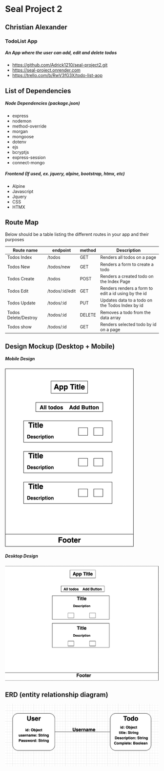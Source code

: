 # Seal Project 2

## Christian Alexander 
### TodoList App 
##### An App where the user can add, edit and delete todos 
 - https://github.com/Adrick1210/seal-project2.git
 - https://seal-project.onrender.com
 - https://trello.com/b/RwV3fG3X/todo-list-aop

## List of Dependencies

##### Node Dependencies (package.json)

- express
- nodemon
- method-override
- morgan
- mongoose
- dotenv
- ejs
- bcryptjs
- express-session 
- connect-mongo

##### Frontend (If used, ex. jquery, alpine, bootstrap, htmx, etc)

- Alpine
- Javascript
- Jquery
- CSS
- HTMX

## Route Map

Below should be a table listing the different routes in your app and their purposes

| Route name  | endpoint | method | Description                 |
| ----------- | -------- | ------ | --------------------------- |
| Todos Index | /todos   | GET    | Renders all todos on a page |
| Todos New | /todos/new   | GET    | Renders a form to create a todo |
| Todos Create | /todos   | POST    | Renders a created todo on the Index Page |
| Todos Edit | /todos/:id/edit   | GET    | Renders renders a form to edit a id using by the id |
| Todos Update | /todos/:id   | PUT    | Updates data to a todo on the Todos Index by id |
| Todos Delete/Destroy | /todos/:id   | DELETE   | Removes a todo from the data array |
| Todos show | /todos/:id   | GET    | Renders selected todo by id on a page |

## Design Mockup (Desktop + Mobile)

##### Mobile Design

![Mobile Design Mockup](./images/mobile.png)

##### Desktop Design

![Desktop Design Mockup](./images/desktop.png)

## ERD (entity relationship diagram)

![entity relationship diagram](./images/erd.png)
